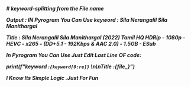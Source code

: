 <b><i># keyword-splitting from the File name 

Output :
IN Pyrogram You Can Use 
keyword : Sila Nerangalil Sila Manithargal  

Title :  Sila Nerangalil Sila Manithargal (2022) Tamil HQ HDRip - 1080p - HEVC - x265 - (DD+5.1 - 192Kbps & AAC 2.0) - 1.5GB - ESub

In Pyrogram You Can Use Just Edit Last Line OF code:

print(f"keyword :<code>{keyword[0:re]}</code> \n\nTitle :<b>{file_}</b>")

I Know Its Simple Logic .Just For Fun </b></i>
